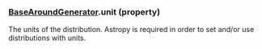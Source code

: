### [BaseAroundGenerator](BaseAroundGenerator.md).unit (property)




The units of the distribution.  Astropy is required in order to set
and/or use distributions with units.

